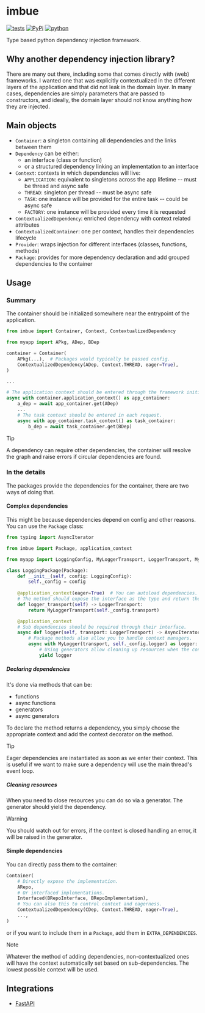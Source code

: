 # imbue

[![tests](https://github.com/gpajot/imbue/actions/workflows/test.yml/badge.svg?branch=main&event=push)](https://github.com/gpajot/imbue/actions/workflows/test.yml?query=branch%3Amain+event%3Apush)
[![PyPi](https://img.shields.io/pypi/v/imbue?label=stable)](https://pypi.org/project/imbue/)
[![python](https://img.shields.io/pypi/pyversions/imbue)](https://pypi.org/project/imbue/)

Type based python dependency injection framework.

## Why another dependency injection library?

There are many out there, including some that comes directly with (web) frameworks.
I wanted one that was explicitly contextualized
in the different layers of the application and that did not leak in the domain layer.
In many cases, dependencies are simply parameters that are passed to constructors,
and ideally, the domain layer should not know anything how they are injected.

## Main objects
- `Container`: a singleton containing all dependencies and the links between them
- `Dependency` can be either:
  - an interface (class or function)
  - or a structured dependency linking an implementation to an interface
- `Context`: contexts in which dependencies will live:
  - `APPLICATION`: equivalent to singletons across the app lifetime -- must be thread and async safe
  - `THREAD`: singleton per thread -- must be async safe
  - `TASK`: one instance will be provided for the entire task -- could be async safe
  - `FACTORY`: one instance will be provided every time it is requested
- `ContextualizedDependency`: enriched dependency with context related attributes
- `ContextualizedContainer`: one per context, handles their dependencies lifecycle
- `Provider`: wraps injection for different interfaces (classes, functions, methods)
- `Package`: provides for more dependency declaration and add grouped dependencies to the container


## Usage

### Summary

The container should be initialized somewhere near the entrypoint of the application.
```python
from imbue import Container, Context, ContextualizedDependency

from myapp import APkg, ADep, BDep

container = Container(
    APkg(...),  # Packages would typically be passed config.
    ContextualizedDependency(ADep, Context.THREAD, eager=True),
)

...

# The application context should be entered through the framework initialization.
async with container.application_context() as app_container:
    a_dep = await app_container.get(ADep)
    ...
    # The task context should be entered in each request.
    async with app_container.task_context() as task_container:
        b_dep = await task_container.get(BDep)
```

> [!TIP]
> A dependency can require other dependencies, the container will resolve the graph and raise errors if circular dependencies are found.

### In the details
The packages provide the dependencies for the container, there are two ways of doing that.

#### Complex dependencies
This might be because dependencies depend on config and other reasons.
You can use the `Package` class:
```python
from typing import AsyncIterator

from imbue import Package, application_context

from myapp import LoggingConfig, MyLoggerTransport, LoggerTransport, MyLogger, Logger

class LoggingPackage(Package):
    def __init__(self, config: LoggingConfig):
        self._config = config
        
    @application_context(eager=True)  # You can autoload dependencies.
    # The method should expose the interface as the type and return the implementation.
    def logger_transport(self) -> LoggerTransport:
        return MyLoggerTransport(self._config.transport)

    @application_context
    # Sub dependencies should be required through their interface.
    async def logger(self, transport: LoggerTransport) -> AsyncIterator[Logger]:
        # Package methods also allow you to handle context managers.
        async with MyLogger(transport, self._config.logger) as logger:
            # Using generators allow cleaning up resources when the context closes.
            yield logger
```

##### Declaring dependencies
It's done via methods that can be:
- functions
- async functions
- generators
- async generators

To declare the method returns a dependency, you simply choose the appropriate context and add the context decorator on the method.

> [!TIP]
> Eager dependencies are instantiated as soon as we enter their context.
> This is useful if we want to make sure a dependency will use the main thread's event loop.

##### Cleaning resources
When you need to close resources you can do so via a generator.
The generator should yield the dependency.

> [!WARNING]
> You should watch out for errors, if the context is closed handling an error, it will be raised in the generator.

#### Simple dependencies
You can directly pass them to the container:
```python
Container(
    # Directly expose the implementation.
    ARepo,
    # Or interfaced implementations.
    Interfaced(BRepoInterface, BRepoImplementation),
    # You can also this to control context and eagerness.
    ContextualizedDependency(CDep, Context.THREAD, eager=True),
    ...,
)
```
or if you want to include them in a `Package`, add them in `EXTRA_DEPENDENCIES`.

> [!NOTE]
> Whatever the method of adding dependencies,
> non-contextualized ones will have the context automatically set based on sub-dependencies.
> The lowest possible context will be used.

## Integrations

- [FastAPI](./imbue/fastapi/README.md)
